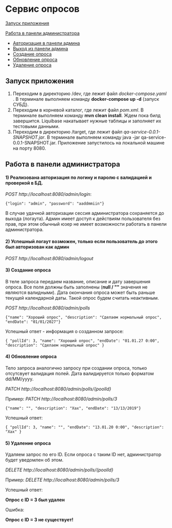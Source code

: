 # Сервис опросов

[Запуск приложения](#Start)

[Работа в панели администратора](#Admin)

+ [Авторизация в панели админа](#Login)
+ [Выход из панели админа](#Logout)
+ [Создание опроса](#CreatePoll)
+ [Обновление опроса](#UpdatePoll)
+ [Удаление опроса](#DeletePoll)


## <a name="Start"></a> Запуск приложения

1) Переходим в директорию /dev, где лежит файл *docker-compose.yaml* . В терминале выполняем команду **docker-compose up -d** (запуск СУБД).
3) Переходим в корневой каталог, где лежит файл *pom.xml*. В терминале выполняем команду **mvn clean install**. Ждем пока билд завершится.
Liquibase накатывает нужные таблицы и заполняет их тестовыми данными.
5) Переходим в директорию /target, где лежит файл *qa-service-0.0.1-SNAPSHOT.jar*. В терминале выполняем команду java -jar qa-service-0.0.1-SNAPSHOT.jar. Приложение запустилось на локальной машине на порту 8080.

## <a name="Admin"></a> Работа в панели администратора

#### <a name="Login"></a> 1) Реализована авторизация по логину и паролю с валидацией и проверкой в БД.

*POST http://localhost:8080/admin/login*:

`{"login": "admin", "password": "aaddmmiin"}`

В случае удачной авторизации сессия администратора сохраняется до выхода (логаута). Админ имеет доступ к действиям пользователя без прав,
при этом обычный юзер не имеет возможности работать в панели администратора.

#### <a name="Logout"></a> 2) Успешный логаут возможен, только если пользователь до этого был авторизован как админ

*POST http://localhost:8080/admin/logout*

#### <a name="CreatePoll"></a> 3) Создание опроса

В теле запроса передаем название, описание и дату завершения опроса. Все поля должны быть заполнены (**null / ""** значения не являются валидными).
Дата окончания опроса может быть раньше текущей календарной даты. Такой опрос будем считать неактивным.

*POST http://localhost:8080/admin/polls*

`{"name": "Хороший опрос", "description": "Сделаем нормальный опрос", "endDate": "01/01/2027"}`

Успешный ответ - информация о созданном запросе:

`{
    "pollId": 3,
    "name": "Хороший опрос",
    "endDate": "01.01.27 0:00",
    "description": "Сделаем нормальный опрос"
}`

#### <a name="UpdatePoll"></a> 4) Обновление опроса

Тело запроса аналогично запросу при создании опроса, только отсутсвует валидация полей. Дата валидируется только форматом dd/MM/yyyy.

*PATCH http://localhost:8080/admin/polls/{poolId}*

Пример: *PATCH http://localhost:8080/admin/polls/3*

`{"name": "", "description": "Хах", "endDate": "13/13/2019"}`

Успешный ответ: 

`{
    "pollId": 3,
    "name": "",
    "endDate": "13.01.20 0:00",
    "description": "Хах"
}`


#### <a name="DeletePoll"></a> 5) Удаление опроса

Удаляем запрос по его ID. Если опроса с таким ID нет, администратор будет уведомлен об этом.

*DELETE http://localhost:8080/admin/polls/{poolId}*

Пример: *DELETE http://localhost:8080/admin/polls/3*

Успешный ответ: 

**Опрос с ID = 3 был удален**

Ошибка:

**Опрос с ID = 3 не существует!**


